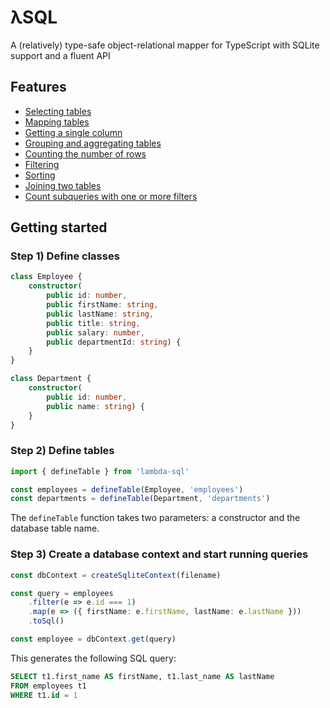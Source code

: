 # λSQL

A (relatively) type-safe object-relational mapper for TypeScript with SQLite support and a fluent API

## Features
- [Selecting tables](doc/Selection.md)
- [Mapping tables](doc/Mapping.md)
- [Getting a single column](doc/Getting.md)
- [Grouping and aggregating tables](doc/Grouping_Aggregation.md)
- [Counting the number of rows](doc/Counting.md)
- [Filtering](doc/Filtering.md)
- [Sorting](doc/Sorting.md)
- [Joining two tables](doc/Joins.md)
- [Count subqueries with one or more filters](doc/Subqueries.md)

## Getting started

### Step 1) Define classes

```typescript
class Employee {
    constructor(
        public id: number,
        public firstName: string,
        public lastName: string,
        public title: string,
        public salary: number,
        public departmentId: string) {
    }
}

class Department {
    constructor(
        public id: number,
        public name: string) {
    }
}
```

### Step 2) Define tables

```typescript
import { defineTable } from 'lambda-sql'

const employees = defineTable(Employee, 'employees')
const departments = defineTable(Department, 'departments')
```

The `defineTable` function takes two parameters: a constructor and the database table name.

### Step 3) Create a database context and start running queries

```typescript
const dbContext = createSqliteContext(filename)

const query = employees
    .filter(e => e.id === 1)
    .map(e => ({ firstName: e.firstName, lastName: e.lastName }))
    .toSql()

const employee = dbContext.get(query)
```

This generates the following SQL query:

```sql
SELECT t1.first_name AS firstName, t1.last_name AS lastName
FROM employees t1
WHERE t1.id = 1
```